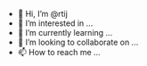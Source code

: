 - 👋 Hi, I’m @rtij
- 👀 I’m interested in ...
- 🌱 I’m currently learning ...
- 💞️ I’m looking to collaborate on ...
- 📫 How to reach me ...

<!---
rtij/rtij is a ✨ special ✨ repository because its `README.md` (this file) appears on your GitHub profile.
You can click the Preview link to take a look at your changes.
--->
